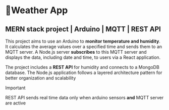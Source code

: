 <h1>🌿Weather App</h1>
<h2> MERN stack project  |  Arduino | MQTT | REST API </h2>

This project aims to use an Arduino to **monitor temperature and humidity**. It calculates the average values over a specified time and sends them to an MQTT server. A Node.js server **subscribes** to this MQTT server and displays the data, including date and time, to users via a React application.

The project includes a **REST API** for humidity and connects to a MongoDB database. The Node.js application follows a layered architecture pattern for better organization and scalability

> [!IMPORTANT]
> REST API sends real time data only when arduino sensors **and** MQTT server are active
